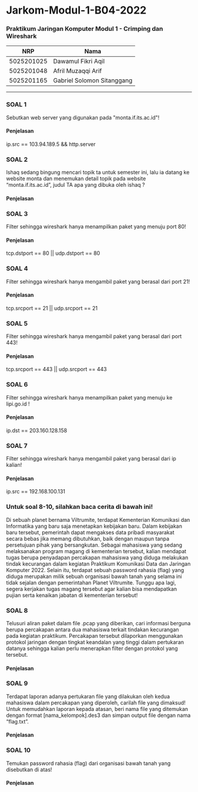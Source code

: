 # Jarkom-Modul-1-B04-2022

### Praktikum Jaringan Komputer Modul 1 - Crimping dan Wireshark
NRP | Nama
-----------|---------------------------
5025201025 | Dawamul Fikri Aqil
5025201048 | Afril Muzaqqi Arif
5025201165 | Gabriel Solomon Sitanggang
-----------------------------------------------------------------

### SOAL 1
Sebutkan web server yang digunakan pada "monta.if.its.ac.id"!
#### Penjelasan
ip.src == 103.94.189.5 && http.server


### SOAL 2
Ishaq sedang bingung mencari topik ta untuk semester ini, lalu ia datang ke website monta dan menemukan detail topik pada website “monta.if.its.ac.id”, judul TA apa yang dibuka oleh ishaq ?
#### Penjelasan

### SOAL 3
Filter sehingga wireshark hanya menampilkan paket yang menuju port 80! 
#### Penjelasan
tcp.dstport == 80 || udp.dstport == 80


### SOAL 4
Filter sehingga wireshark hanya mengambil paket yang berasal dari port 21!
#### Penjelasan
tcp.srcport == 21 || udp.srcport == 21


### SOAL 5
Filter sehingga wireshark hanya mengambil paket yang berasal dari port 443!
#### Penjelasan
tcp.srcport == 443 || udp.srcport == 443


### SOAL 6
Filter sehingga wireshark hanya menampilkan paket yang menuju ke lipi.go.id !
#### Penjelasan
ip.dst == 203.160.128.158


### SOAL 7
Filter sehingga wireshark hanya mengambil paket yang berasal dari ip kalian!
#### Penjelasan
ip.src == 192.168.100.131


### Untuk soal 8-10, silahkan baca cerita di bawah ini!
Di sebuah planet bernama Viltrumite, terdapat Kementerian Komunikasi dan Informatika yang baru saja menetapkan kebijakan baru. Dalam kebijakan baru tersebut, pemerintah dapat mengakses data pribadi masyarakat secara bebas jika memang dibutuhkan, baik dengan maupun tanpa persetujuan pihak yang bersangkutan. Sebagai mahasiswa yang sedang melaksanakan program magang di kementerian tersebut, kalian mendapat tugas berupa penyadapan percakapan mahasiswa yang diduga melakukan tindak kecurangan dalam kegiatan Praktikum Komunikasi Data dan Jaringan Komputer 2022. Selain itu, terdapat sebuah password rahasia (flag) yang diduga merupakan milik sebuah organisasi bawah tanah yang selama ini tidak sejalan dengan pemerintahan Planet Viltrumite. Tunggu apa lagi, segera kerjakan tugas magang tersebut agar kalian bisa mendapatkan pujian serta kenaikan jabatan di kementerian tersebut!

### SOAL 8
Telusuri aliran paket dalam file .pcap yang diberikan, cari informasi berguna berupa percakapan antara dua mahasiswa terkait tindakan kecurangan pada kegiatan praktikum. Percakapan tersebut dilaporkan menggunakan protokol jaringan dengan tingkat keandalan yang tinggi dalam pertukaran datanya sehingga kalian perlu menerapkan filter dengan protokol yang tersebut.
#### Penjelasan

### SOAL 9
Terdapat laporan adanya pertukaran file yang dilakukan oleh kedua mahasiswa dalam percakapan yang diperoleh, carilah file yang dimaksud! Untuk memudahkan laporan kepada atasan, beri nama file yang ditemukan dengan format [nama_kelompok].des3 dan simpan output file dengan nama “flag.txt”.
#### Penjelasan

### SOAL 10
Temukan password rahasia (flag) dari organisasi bawah tanah yang disebutkan di atas!
#### Penjelasan
